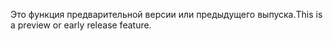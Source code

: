 <span data-ttu-id="0cc6d-101">Это функция предварительной версии или предыдущего выпуска.</span><span class="sxs-lookup"><span data-stu-id="0cc6d-101">This is a preview or early release feature.</span></span>